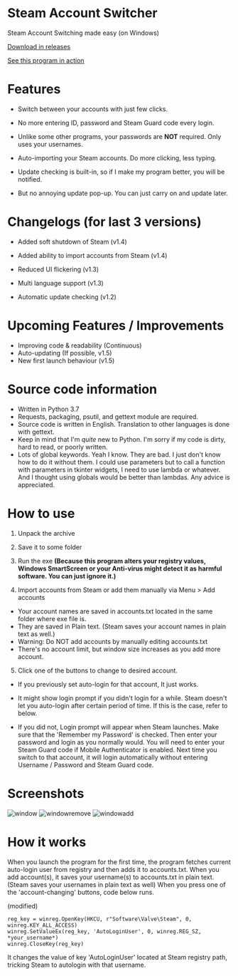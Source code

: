 # Steam Account Switcher
Steam Account Switching made easy (on Windows)

[Download in releases](https://github.com/sw2719/steam-account-switcher/releases)

[See this program in action](https://youtu.be/WFtv10RZ_UA)

# Features
* Switch between your accounts with just few clicks.

* No more entering ID, password and Steam Guard code every login.

* Unlike some other programs, your passwords are **NOT** required. Only uses your usernames.

* Auto-importing your Steam accounts. Do more clicking, less typing.

* Update checking is built-in, so if I make my program better, you will be notified.

* But no annoying update pop-up. You can just carry on and update later.

# Changelogs (for last 3 versions)
* Added soft shutdown of Steam (v1.4)
* Added ability to import accounts from Steam (v1.4)

* Reduced UI flickering (v1.3)
* Multi language support (v1.3)

* Automatic update checking (v1.2)


# Upcoming Features / Improvements
* Improving code & readability (Continuous)
* Auto-updating (If possible, v1.5)
* New first launch behaviour (v1.5)

# Source code information
* Written in Python 3.7
* Requests, packaging, psutil, and gettext module are required.
* Source code is written in English. Translation to other languages is done with gettext.
* Keep in mind that I'm _quite_ new to Python. I'm sorry if my code is dirty, hard to read, or poorly written.
* Lots of global keywords. Yeah I know. They are bad. I just don't know how to do it without them. I could use parameters but to call a function with parameters in tkinter widgets, I need to use lambda or whatever. And I thought using globals would be better than lambdas. Any advice is appreciated.

# How to use
1. Unpack the archive
2. Save it to some folder
3. Run the exe
**(Because this program alters your registry values, Windows SmartScreen or your Anti-virus might detect it as harmful software. You can just ignore it.)**

4. Import accounts from Steam or add them manually via Menu > Add accounts
* Your account names are saved in accounts.txt located in the same folder where exe file is.
* They are saved in Plain text. (Steam saves your account names in plain text as well.)
* Warning: Do NOT add accounts by manually editing accounts.txt
* There's no account limit, but window size increases as you add more account.

5. Click one of the buttons to change to desired account.
* If you previously set auto-login for that account, It just works.
* It might show login prompt if you didn't login for a while. Steam doesn't let you auto-login after certain period of time. If this is the case, refer to below.


* If you did not, Login prompt will appear when Steam launches. Make sure that the 'Remember my Password' is checked. Then enter your password and login as you normally would. You will need to enter your Steam Guard code if Mobile Authenticator is enabled. Next time you switch to that account, it will login automatically without entering Username / Password and Steam Guard code.

# Screenshots
![window](https://user-images.githubusercontent.com/22590718/63221824-87af7e00-c1d9-11e9-96e2-87508d2128b5.png)
![windowremove](https://user-images.githubusercontent.com/22590718/63221825-87af7e00-c1d9-11e9-8887-ed530c305166.png)
![windowadd](https://user-images.githubusercontent.com/22590718/63221826-88481480-c1d9-11e9-82eb-2b78dc9d528d.png)

# How it works
When you launch the program for the first time, the program fetches current auto-login user from registry and then adds it to accounts.txt.
When you add account(s), it saves your username(s) to accounts.txt in plain text.
(Steam saves your usernames in plain text as well)
When you press one of the 'account-changing' buttons, code below runs.

(modified)
```
reg_key = winreg.OpenKey(HKCU, r"Software\Valve\Steam", 0, winreg.KEY_ALL_ACCESS)
winreg.SetValueEx(reg_key, 'AutoLoginUser', 0, winreg.REG_SZ, *your_username*)
winreg.CloseKey(reg_key)
```
It changes the value of key 'AutoLoginUser' located at Steam registry path, tricking Steam to autologin with that username.
